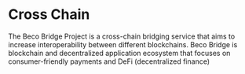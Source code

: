 # Cross Chain

The Beco Bridge Project is a cross-chain bridging service that aims to increase interoperability between different blockchains. Beco Bridge is blockchain and decentralized application ecosystem that focuses on consumer-friendly payments and DeFi \(decentralized finance\)  


